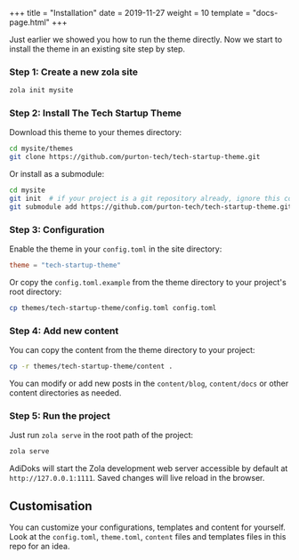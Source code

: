 +++
title = "Installation"
date = 2019-11-27
weight = 10
template = "docs-page.html"
+++


Just earlier we showed you how to run the theme directly. Now we start to
install the theme in an existing site step by step.

### Step 1: Create a new zola site

```bash
zola init mysite
```

### Step 2: Install The Tech Startup Theme

Download this theme to your themes directory:

```bash
cd mysite/themes
git clone https://github.com/purton-tech/tech-startup-theme.git
```

Or install as a submodule:

```bash
cd mysite
git init  # if your project is a git repository already, ignore this command
git submodule add https://github.com/purton-tech/tech-startup-theme.git themes/tech-startup-theme
```

### Step 3: Configuration

Enable the theme in your `config.toml` in the site directory:

```toml
theme = "tech-startup-theme"
```

Or copy the `config.toml.example` from the theme directory to your project's
root directory:

```bash
cp themes/tech-startup-theme/config.toml config.toml
```

### Step 4: Add new content

You can copy the content from the theme directory to your project:

```bash
cp -r themes/tech-startup-theme/content .
```

You can modify or add new posts in the `content/blog`, `content/docs` or other
content directories as needed.

### Step 5: Run the project

Just run `zola serve` in the root path of the project:

```bash
zola serve
```

AdiDoks will start the Zola development web server accessible by default at
`http://127.0.0.1:1111`. Saved changes will live reload in the browser.

## Customisation

You can customize your configurations, templates and content for yourself. Look
at the `config.toml`, `theme.toml`, `content` files and templates files in this
repo for an idea.
